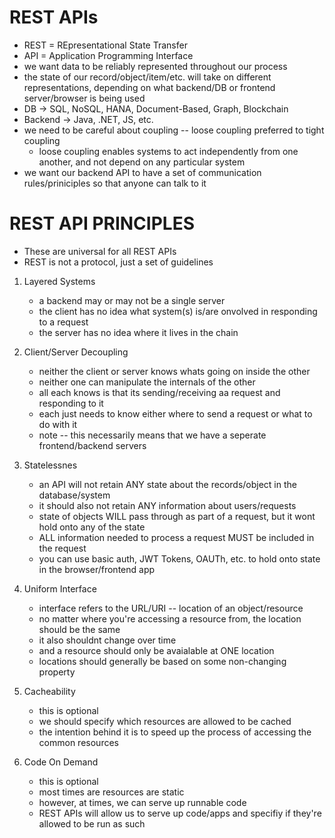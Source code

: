 # REST APIs
- REST = REpresentational State Transfer
- API = Application Programming Interface
- we want data to be reliably represented throughout our process
- the state of our record/object/item/etc. will take on different representations, depending on what backend/DB or frontend server/browser is being used
- DB -> SQL, NoSQL, HANA, Document-Based, Graph, Blockchain
- Backend -> Java, .NET, JS, etc.
- we need to be careful about coupling -- loose coupling preferred to tight coupling
    - loose coupling enables systems to act independently from one another, and not depend on any particular system
- we want our backend API to have a set of communication rules/priniciples so that anyone can talk to it

# REST API PRINCIPLES

- These are universal for all REST APIs
- REST is not a protocol, just a set of guidelines

1. Layered Systems
    - a backend may or may not be a single server
    - the client has no idea what system(s) is/are onvolved in responding to a request
    - the server has no idea where it lives in the chain

2. Client/Server Decoupling
    - neither the client or server knows whats going on inside the other 
    - neither one can manipulate the internals of the other 
    - all each knows is that its sending/receiving aa request and responding to it
    - each just needs to know either where to send a request or what to do with it 
    - note -- this necessarily means that we have a seperate frontend/backend servers

3. Statelessnes
    - an API will not retain ANY state about the records/object in the database/system
    - it should also not retain ANY information about users/requests
    - state of objects WILL pass through as part of a request, but it wont hold onto any of the state
    - ALL information needed to process a request MUST be included in the request
    - you can use basic auth, JWT Tokens, OAUTh, etc. to hold onto state in the browser/frontend app

4. Uniform Interface
    - interface refers to the URL/URI -- location of an object/resource
    - no matter where you're accessing a resource from, the location should be the same 
    - it also shouldnt change over time
    - and a resource should only be avaialable at ONE location
    - locations should generally be based on some non-changing property 

5. Cacheability
    - this is optional
    - we should specify which resources are allowed to be cached
    - the intention behind it is to speed up the process of accessing the common resources

6. Code On Demand
    - this is optional 
    - most times are resources are static
    - however, at times, we can serve up runnable code
    - REST APIs will allow us to serve up code/apps and specifiy if they're allowed to be run as such 